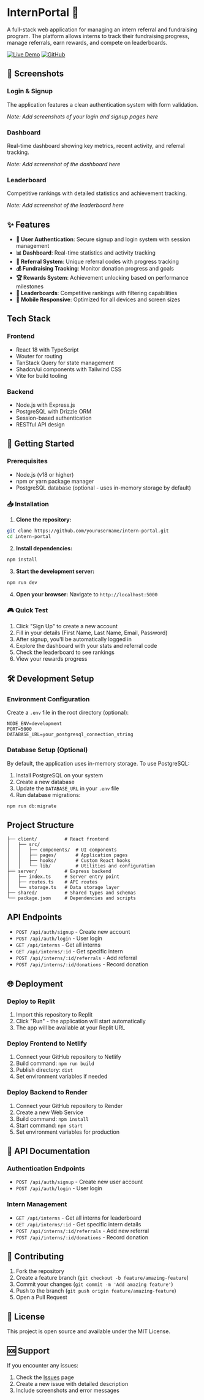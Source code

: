 # InternPortal 🎯

A full-stack web application for managing an intern referral and fundraising program. The platform allows interns to track their fundraising progress, manage referrals, earn rewards, and compete on leaderboards.

[![Live Demo](https://img.shields.io/badge/Live-Demo-brightgreen)](https://your-app-url.replit.app)
[![GitHub](https://img.shields.io/badge/GitHub-Repository-blue)](https://github.com/yourusername/intern-portal)

## 📱 Screenshots

### Login & Signup
The application features a clean authentication system with form validation.

*Note: Add screenshots of your login and signup pages here*

### Dashboard
Real-time dashboard showing key metrics, recent activity, and referral tracking.

*Note: Add screenshot of the dashboard here*

### Leaderboard
Competitive rankings with detailed statistics and achievement tracking.

*Note: Add screenshot of the leaderboard here*

## ✨ Features

- **🔐 User Authentication**: Secure signup and login system with session management
- **📊 Dashboard**: Real-time statistics and activity tracking
- **🔗 Referral System**: Unique referral codes with progress tracking
- **💰 Fundraising Tracking**: Monitor donation progress and goals
- **🏆 Rewards System**: Achievement unlocking based on performance milestones
- **🥇 Leaderboards**: Competitive rankings with filtering capabilities
- **📱 Mobile Responsive**: Optimized for all devices and screen sizes

## Tech Stack

### Frontend
- React 18 with TypeScript
- Wouter for routing
- TanStack Query for state management
- Shadcn/ui components with Tailwind CSS
- Vite for build tooling

### Backend
- Node.js with Express.js
- PostgreSQL with Drizzle ORM
- Session-based authentication
- RESTful API design

## 🚀 Getting Started

### Prerequisites
- Node.js (v18 or higher)
- npm or yarn package manager
- PostgreSQL database (optional - uses in-memory storage by default)

### 📥 Installation

1. **Clone the repository:**
```bash
git clone https://github.com/yourusername/intern-portal.git
cd intern-portal
```

2. **Install dependencies:**
```bash
npm install
```

3. **Start the development server:**
```bash
npm run dev
```

4. **Open your browser:**
Navigate to `http://localhost:5000`

### 🎮 Quick Test

1. Click "Sign Up" to create a new account
2. Fill in your details (First Name, Last Name, Email, Password)
3. After signup, you'll be automatically logged in
4. Explore the dashboard with your stats and referral code
5. Check the leaderboard to see rankings
6. View your rewards progress

## 🛠️ Development Setup

### Environment Configuration

Create a `.env` file in the root directory (optional):
```env
NODE_ENV=development
PORT=5000
DATABASE_URL=your_postgresql_connection_string
```

### Database Setup (Optional)

By default, the application uses in-memory storage. To use PostgreSQL:

1. Install PostgreSQL on your system
2. Create a new database
3. Update the `DATABASE_URL` in your `.env` file
4. Run database migrations:
```bash
npm run db:migrate
```

## Project Structure

```
├── client/          # React frontend
│   ├── src/
│   │   ├── components/  # UI components
│   │   ├── pages/       # Application pages
│   │   ├── hooks/       # Custom React hooks
│   │   └── lib/         # Utilities and configuration
├── server/          # Express backend
│   ├── index.ts     # Server entry point
│   ├── routes.ts    # API routes
│   └── storage.ts   # Data storage layer
├── shared/          # Shared types and schemas
└── package.json     # Dependencies and scripts
```

## API Endpoints

- `POST /api/auth/signup` - Create new account
- `POST /api/auth/login` - User login
- `GET /api/interns` - Get all interns
- `GET /api/interns/:id` - Get specific intern
- `POST /api/interns/:id/referrals` - Add referral
- `POST /api/interns/:id/donations` - Record donation

## 🌐 Deployment

### Deploy to Replit
1. Import this repository to Replit
2. Click "Run" - the application will start automatically
3. The app will be available at your Replit URL

### Deploy Frontend to Netlify
1. Connect your GitHub repository to Netlify
2. Build command: `npm run build`
3. Publish directory: `dist`
4. Set environment variables if needed

### Deploy Backend to Render
1. Connect your GitHub repository to Render
2. Create a new Web Service
3. Build command: `npm install`
4. Start command: `npm start`
5. Set environment variables for production

## 📝 API Documentation

### Authentication Endpoints
- `POST /api/auth/signup` - Create new user account
- `POST /api/auth/login` - User login

### Intern Management
- `GET /api/interns` - Get all interns for leaderboard
- `GET /api/interns/:id` - Get specific intern details
- `POST /api/interns/:id/referrals` - Add new referral
- `POST /api/interns/:id/donations` - Record donation

## 🤝 Contributing

1. Fork the repository
2. Create a feature branch (`git checkout -b feature/amazing-feature`)
3. Commit your changes (`git commit -m 'Add amazing feature'`)
4. Push to the branch (`git push origin feature/amazing-feature`)
5. Open a Pull Request

## 📄 License

This project is open source and available under the MIT License.

## 🆘 Support

If you encounter any issues:
1. Check the [Issues](https://github.com/yourusername/intern-portal/issues) page
2. Create a new issue with detailed description
3. Include screenshots and error messages
